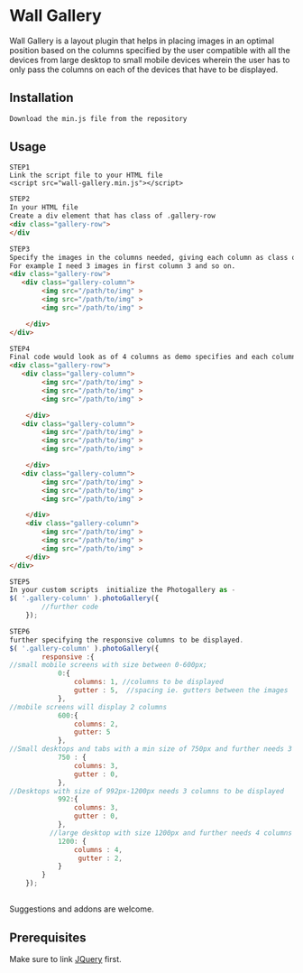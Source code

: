 # Wall Gallery

Wall Gallery is a layout plugin that helps in placing images in an optimal position based on the columns specified by the user compatible with all the devices from large desktop to small mobile devices wherein the user has to only pass the columns on each of the devices that have to be displayed.
## Installation

```bash
Download the min.js file from the repository
```

## Usage

```
STEP1
Link the script file to your HTML file
<script src="wall-gallery.min.js"></script>
```
```HTML
STEP2
In your HTML file
Create a div element that has class of .gallery-row
<div class="gallery-row">
</div
```
```HTML
STEP3
Specify the images in the columns needed, giving each column as class of 'gallery-column'
For example I need 3 images in first column 3 and so on.
<div class="gallery-row">
   <div class="gallery-column">
        <img src="/path/to/img" >
        <img src="/path/to/img" >
        <img src="/path/to/img" >

    </div>
</div>
```
```HTML
STEP4
Final code would look as of 4 columns as demo specifies and each column has 3 images.
<div class="gallery-row">
   <div class="gallery-column">
        <img src="/path/to/img" >
        <img src="/path/to/img" >
        <img src="/path/to/img" >

    </div>
   <div class="gallery-column">
        <img src="/path/to/img" >
        <img src="/path/to/img" >
        <img src="/path/to/img" >

    </div>
   <div class="gallery-column">
        <img src="/path/to/img" >
        <img src="/path/to/img" >
        <img src="/path/to/img" >

    </div>
    <div class="gallery-column">
        <img src="/path/to/img" >
        <img src="/path/to/img" >
        <img src="/path/to/img" >
    </div>
</div>
```


```Javascript
STEP5
In your custom scripts  initialize the Photogallery as - 
$( '.gallery-column' ).photoGallery({
        //further code
    });
```

```Javascript
STEP6
further specifying the responsive columns to be displayed.
$( '.gallery-column' ).photoGallery({
        responsive :{
//small mobile screens with size between 0-600px;
            0:{
                columns: 1, //columns to be displayed 
                gutter : 5,  //spacing ie. gutters between the images
            },
//mobile screens will display 2 columns
            600:{
                columns: 2,
                gutter: 5
            },
//Small desktops and tabs with a min size of 750px and further needs 3 columns to be displayed
            750 : {
                columns: 3,
                gutter : 0,
            },
//Desktops with size of 992px-1200px needs 3 columns to be displayed
            992:{
                columns: 3,
                gutter : 0,
            },
          //large desktop with size 1200px and further needs 4 columns to be displayed
            1200: {
                columns : 4,
                 gutter : 2,
            }
        }
    });
```


##
Suggestions and addons are welcome.
## Prerequisites 
Make sure to link [JQuery](https://code.jquery.com/) first. 
